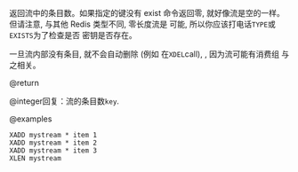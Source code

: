 返回流中的条目数。如果指定的键没有
exist 命令返回零, 就好像流是空的一样。
但请注意, 与其他 Redis 类型不同, 零长度流是
可能, 所以你应该打电话`TYPE`或`EXISTS`为了检查是否
密钥是否存在。

一旦流内部没有条目, 就不会自动删除 (例如
在`XDEL`call), , 因为流可能有消费组
与之相关。

@return

@integer回复：流的条目数`key`.

@examples

```cli
XADD mystream * item 1
XADD mystream * item 2
XADD mystream * item 3
XLEN mystream
```
